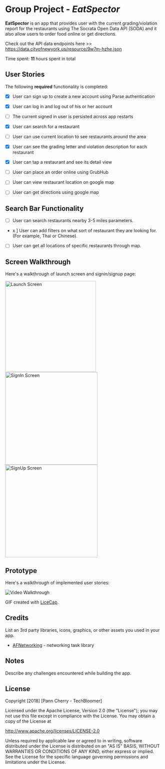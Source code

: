 # Group Project - *EatSpector*

**EatSpector** is an app that provides user with the current grading/violation report for the restaurants using The Socrata Open Data API (SODA) and it also allow users to order food online or get directions. 


Check out the API data endpoints here >> https://data.cityofnewyork.us/resource/9w7m-hzhe.json 

Time spent: **11** hours spent in total

## User Stories

The following **required** functionality is completed:

- [x] User can sign up to create a new account using Parse authentication
- [x] User can log in and log out of his or her account
- [ ] The current signed in user is persisted across app restarts
- [x] User can search for a restaurant 
- [ ] User can use current location to see restaurants around the area
- [x] User can see the grading letter and violation description for each restaurant
- [x] User can tap a restaurant and see its detail view
- [ ] User can place an order online using GrubHub
- [ ] User can view restaurant location on google map
- [ ] User can get directions using google map


## Search Bar Functionality
 - [ ] User can search restaurants nearby 3-5 miles parameters.
 - x ] User can add filters on what sort of restaurant they are looking for. (For example, Thai or Chinese).
 - [ ] User can get all locations of specific restaurants through map.

## Screen Walkthrough

Here's a walkthrough of launch screen and signin/signup page:

<img src='https://i.imgur.com/8hjtpUH.jpg' title='Launch Screen' width='290' alt='Launch Screen' /><img src='https://i.imgur.com/VdpDwXn.png' title='SignIn Screen' width='295' alt='SignIn Screen' /><img src='https://i.imgur.com/4Riv6qC.png' title='SignUp Screen' width='295' alt='SignUp Screen' />

## Prototype

Here's a walkthrough of implemented user stories:

<img src='https://i.imgur.com/JdAsnz0.png' title='Video Walkthrough' width='' alt='Video Walkthrough' />

GIF created with [LiceCap](http://www.cockos.com/licecap/).

## Credits

List an 3rd party libraries, icons, graphics, or other assets you used in your app.

- [AFNetworking](https://github.com/AFNetworking/AFNetworking) - networking task library


## Notes

Describe any challenges encountered while building the app.

## License

Copyright [2018] [Pann Cherry - TechBloomer]

Licensed under the Apache License, Version 2.0 (the "License");
you may not use this file except in compliance with the License.
You may obtain a copy of the License at

http://www.apache.org/licenses/LICENSE-2.0

Unless required by applicable law or agreed to in writing, software
distributed under the License is distributed on an "AS IS" BASIS,
WITHOUT WARRANTIES OR CONDITIONS OF ANY KIND, either express or implied.
See the License for the specific language governing permissions and
limitations under the License.
